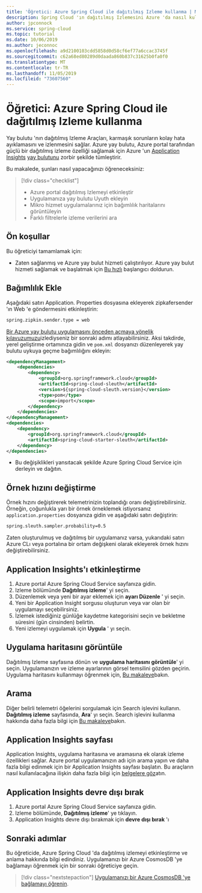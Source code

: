 ```yaml
---
title: 'Öğretici: Azure Spring Cloud ile dağıtılmış Izleme kullanma | Microsoft Docs'
description: Spring Cloud 'ın dağıtılmış Izlemesini Azure 'da nasıl kullanacağınızı öğrenin Application Insights
author: jpconnock
ms.service: spring-cloud
ms.topic: tutorial
ms.date: 10/06/2019
ms.author: jeconnoc
ms.openlocfilehash: a9d2100103cdd5858d0d58cf6ef77a6ccac3745f
ms.sourcegitcommit: c62a68ed80289d0daada860b837c31625b0fa0f0
ms.translationtype: MT
ms.contentlocale: tr-TR
ms.lasthandoff: 11/05/2019
ms.locfileid: "73607560"
---
```

# <a name="tutorial-using-distributed-tracing-with-azure-spring-cloud"></a>Öğretici: Azure Spring Cloud ile dağıtılmış Izleme kullanma

Yay bulutu 'nın dağıtılmış Izleme Araçları, karmaşık sorunların kolay hata ayıklamasını ve izlenmesini sağlar. Azure yay bulutu, Azure portal tarafından güçlü bir dağıtılmış izleme özelliği sağlamak için Azure 'un [Application Insights](https://docs.microsoft.com/azure/azure-monitor/app/app-insights-overview) [yay bulutunu](https://spring.io/projects/spring-cloud-sleuth) zorbir şekilde tümleştirir.

Bu makalede, şunları nasıl yapacağınızı öğreneceksiniz:

> [!div class="checklist"]
> * Azure portal dağıtılmış Izlemeyi etkinleştir
> * Uygulamanıza yay bulutu Uyuth ekleyin
> * Mikro hizmet uygulamalarınız için bağımlılık haritalarını görüntüleyin
> * Farklı filtrelerle izleme verilerini ara

## <a name="prerequisites"></a>Ön koşullar

Bu öğreticiyi tamamlamak için:

* Zaten sağlanmış ve Azure yay bulut hizmeti çalıştırılıyor.  Azure yay bulut hizmeti sağlamak ve başlatmak için [Bu hızlı](spring-cloud-quickstart-launch-app-cli.md) başlangıcı doldurun.
    
## <a name="add-dependencies"></a>Bağımlılık Ekle

Aşağıdaki satırı Application. Properties dosyasına ekleyerek zipkafersender 'ın Web 'e göndermesini etkinleştirin:

```xml
spring.zipkin.sender.type = web
```

[Bir Azure yay bulutu uygulamasını önceden açmaya yönelik kılavuzumuzu](spring-cloud-tutorial-prepare-app-deployment.md)izlediyseniz bir sonraki adımı atlayabilirsiniz. Aksi takdirde, yerel geliştirme ortamınıza gidin ve `pom.xml` dosyanızı düzenleyerek yay bulutu uykuya geçme bağımlılığını ekleyin:

```xml
<dependencyManagement>
    <dependencies>
        <dependency>
            <groupId>org.springframework.cloud</groupId>
            <artifactId>spring-cloud-sleuth</artifactId>
            <version>${spring-cloud-sleuth.version}</version>
            <type>pom</type>
            <scope>import</scope>
        </dependency>
    </dependencies>
</dependencyManagement>
<dependencies>
    <dependency>
        <groupId>org.springframework.cloud</groupId>
        <artifactId>spring-cloud-starter-sleuth</artifactId>
    </dependency>
</dependencies>
```

* Bu değişiklikleri yansıtacak şekilde Azure Spring Cloud Service için derleyin ve dağıtın. 

## <a name="modify-the-sample-rate"></a>Örnek hızını değiştirme
Örnek hızını değiştirerek telemetrinizin toplandığı oranı değiştirebilirsiniz. Örneğin, çoğunlukla yarı bir örnek örneklemek istiyorsanız `application.properties` dosyanıza gidin ve aşağıdaki satırı değiştirin:

```xml
spring.sleuth.sampler.probability=0.5
```

Zaten oluşturulmuş ve dağıtılmış bir uygulamanız varsa, yukarıdaki satırı Azure CLı veya portalına bir ortam değişkeni olarak ekleyerek örnek hızını değiştirebilirsiniz. 

## <a name="enable-application-insights"></a>Application Insights'ı etkinleştirme

1. Azure portal Azure Spring Cloud Service sayfanıza gidin.
1. Izleme bölümünde **Dağıtılmış izleme**' yi seçin.
1. Düzenlemek veya yeni bir ayar eklemek için **ayarı Düzenle** ' yi seçin.
1. Yeni bir Application Insight sorgusu oluşturun veya var olan bir uygulamayı seçebilirsiniz.
1. İzlemek istediğiniz günlüğe kaydetme kategorisini seçin ve bekletme süresini (gün cinsinden) belirtin.
1. Yeni izlemeyi uygulamak için **Uygula** ' yı seçin.

## <a name="view-application-map"></a>Uygulama haritasını görüntüle

Dağıtılmış Izleme sayfasına dönün ve **uygulama haritasını görüntüle**' yi seçin. Uygulamanızın ve izleme ayarlarının görsel temsilini gözden geçirin. Uygulama haritasını kullanmayı öğrenmek için, [Bu makaleye](https://docs.microsoft.com/azure/azure-monitor/app/app-map)bakın.

## <a name="search"></a>Arama

Diğer belirli telemetri öğelerini sorgulamak için Search işlevini kullanın. **Dağıtılmış izleme** sayfasında, **Ara**' yı seçin. Search işlevini kullanma hakkında daha fazla bilgi için [Bu makaleye](https://docs.microsoft.com/azure/azure-monitor/app/diagnostic-search)bakın.

## <a name="application-insights-page"></a>Application Insights sayfası

Application Insights, uygulama haritasına ve aramasına ek olarak izleme özellikleri sağlar. Azure portal uygulamanızın adı için arama yapın ve daha fazla bilgi edinmek için bir Application Insights sayfası başlatın. Bu araçların nasıl kullanılacağına ilişkin daha fazla bilgi için [belgelere göz](https://docs.microsoft.com/azure/azure-monitor/log-query/query-language)atın.


## <a name="disable-application-insights"></a>Application Insights devre dışı bırak

1. Azure portal Azure Spring Cloud Service sayfanıza gidin.
1. Izleme bölümünde, **Dağıtılmış izleme**' ye tıklayın.
1. Application Insights devre dışı bırakmak için **devre dışı bırak** 'ı

## <a name="next-steps"></a>Sonraki adımlar

Bu öğreticide, Azure Spring Cloud 'da dağıtılmış izlemeyi etkinleştirme ve anlama hakkında bilgi edindiniz. Uygulamanızı bir Azure CosmosDB 'ye bağlamayı öğrenmek için bir sonraki öğreticiye geçin.

> [!div class="nextstepaction"]
> [Uygulamanızı bir Azure CosmosDB 'ye bağlamayı öğrenin](spring-cloud-tutorial-bind-cosmos.md).
